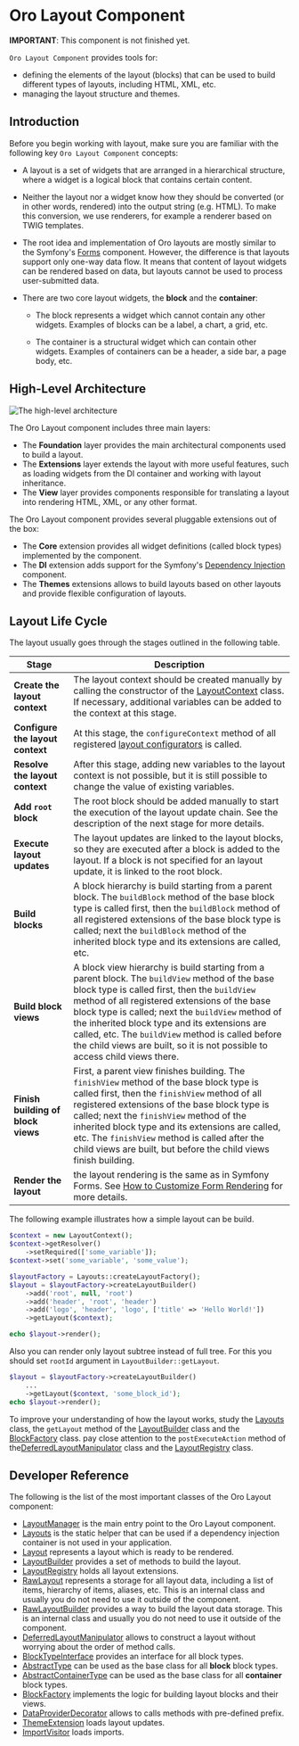 # Oro Layout Component

**IMPORTANT**: This component is not finished yet.

`Oro Layout Component` provides tools for:

- defining the elements of the layout (blocks) that can be used to build different types of layouts, including HTML, XML, etc.
- managing the layout structure and themes.

## Introduction

Before you begin working with layout, make sure you are familiar with the following key `Oro Layout Component` concepts:

 - A layout is a set of widgets that are arranged in a hierarchical structure, where a widget is a logical block that contains certain content.
 
 - Neither the layout nor a widget know how they should be converted (or in other words, rendered) into the output string (e.g. HTML). To make this conversion, we use renderers, for example a renderer based on TWIG templates.
  
 - The root idea and implementation of Oro layouts are mostly similar to the Symfony's [Forms](http://symfony.com/doc/current/book/forms.html) component. However, the difference is that layouts support only one-way data flow. It means that content of layout widgets can be rendered based on data, but layouts cannot be used to process user-submitted data.
 
 - There are two core layout widgets, the **block** and the **container**:
 
	- The block represents a widget which cannot contain any other widgets. Examples of blocks can be a label, a chart, a grid, etc.
	
	- The container is a structural widget which can contain other widgets. Examples of containers can be a header, a side bar, a page body, etc.

## High-Level Architecture

![The high-level architecture](./Resources/doc/high_level_architecture.png "The high-level architecture of Oro Layout component")

The Oro Layout component includes three main layers:

 - The **Foundation** layer provides the main architectural components used to build a layout.
 - The **Extensions** layer extends the layout with more useful features, such as loading widgets from the DI container and working with layout inheritance.
 - The **View** layer provides components responsible for translating a layout into rendering HTML, XML, or any other format.

The Oro Layout component provides several pluggable extensions out of the box:

 - The **Core** extension provides all widget definitions (called block types) implemented by the component.
 - The **DI** extension adds support for the Symfony's [Dependency Injection](http://symfony.com/doc/current/components/dependency_injection/introduction.html) component.
 - The **Themes** extensions allows to build layouts based on other layouts and provide flexible configuration of layouts.


## Layout Life Cycle

The layout usually goes through the stages outlined in the following table.

| Stage | Description |
|------ |-------------|
| **Create the layout context** | The layout context should be created manually by calling the constructor of the [LayoutContext](./LayoutContext.php) class. If necessary, additional variables can be added to the context at this stage. |
| **Configure the layout context** | At this stage, the `configureContext` method of all registered [layout configurators](./ContextConfiguratorInterface.php) is called. |
| **Resolve the layout context** | After this stage, adding new variables to the layout context is not possible, but it is still possible to change the value of existing variables. |
| **Add `root` block** | The root block should be added manually to start the execution of the layout update chain. See the description of the next stage for more details. | 
| **Execute layout updates** | The layout updates are linked to the layout blocks, so they are executed after a block is added to the layout. If a block is not specified for an layout update, it is linked to the root block. |
| **Build blocks** | A block hierarchy is build starting from a parent block. The `buildBlock` method of the base block type is called first, then the `buildBlock` method of all registered extensions of the base block type is called; next the `buildBlock` method of the inherited block type and its extensions are called, etc. |
| **Build block views** | A block view hierarchy is build starting from a parent block. The `buildView` method of the base block type is called first, then the `buildView` method of all registered extensions of the base block type is called; next the `buildView` method of the inherited block type and its extensions are called, etc. The `buildView` method is called before the child views are built, so it is not possible to access child views there. |
| **Finish building of block views** | First, a parent view finishes building. The `finishView` method of the base block type is called first, then the `finishView` method of all registered extensions of the base block type is called; next the `finishView` method of the inherited block type and its extensions are called, etc. The `finishView` method is called after the child views are built, but before the child views finish building. |
| **Render the layout** | the layout rendering is the same as in Symfony Forms. See [How to Customize Form Rendering](http://symfony.com/doc/current/cookbook/form/form_customization.html) for more details. |

The following example illustrates how a simple layout can be build.

```php
$context = new LayoutContext();
$context->getResolver()
	->setRequired(['some_variable']);
$context->set('some_variable', 'some_value');

$layoutFactory = Layouts::createLayoutFactory();
$layout = $layoutFactory->createLayoutBuilder()
	->add('root', null, 'root')
	->add('header', 'root', 'header')
	->add('logo', 'header', 'logo', ['title' => 'Hello World!'])
	->getLayout($context);

echo $layout->render();
```

Also you can render only layout subtree instead of full tree.
For this you should set `rootId` argument in `LayoutBuilder::getLayout`.

```php
$layout = $layoutFactory->createLayoutBuilder()
	...
	->getLayout($context, 'some_block_id');
echo $layout->render();
```

To improve your understanding of how the layout works, study the [Layouts](./Layouts.php) class, the `getLayout` method of the [LayoutBuilder](./LayoutBuilder.php) class and the [BlockFactory](./BlockFactory.php) class. pay close attention to the `postExecuteAction` method of the[DeferredLayoutManipulator](./DeferredLayoutManipulator.php) class and the [LayoutRegistry](./LayoutRegistry.php) class.


## Developer Reference

The following is the list of the most important classes of the Oro Layout component:

 - [LayoutManager](./LayoutManager.php) is the main entry point to the Oro Layout component.
 - [Layouts](./Layouts.php) is the static helper that can be used if a dependency injection container is not used in your application.
 - [Layout](./Layout.php) represents a layout which is ready to be rendered.
 - [LayoutBuilder](./LayoutBuilder.php) provides a set of methods to build the layout.
 - [LayoutRegistry](./LayoutRegistry.php) holds all layout extensions.
 - [RawLayout](./RawLayout.php) represents a storage for all layout data, including a list of items, hierarchy of items, aliases, etc. This is an internal class and usually you do not need to use it outside of the component.
 - [RawLayoutBuilder](./RawLayoutBuilder.php) provides a way to build the layout data storage. This is an internal class and usually you do not need to use it outside of the component.
 - [DeferredLayoutManipulator](./DeferredLayoutManipulator.php) allows to construct a layout without worrying about the order of method calls.
 - [BlockTypeInterface](./BlockTypeInterface.php) provides an interface for all block types.
 - [AbstractType](./Block/Type/AbstractType.php) can be used as the base class for all **block** block types.
 - [AbstractContainerType](./Block/Type/AbstractContainerType.php) can be used as the base class for all **container** block types.
 - [BlockFactory](./BlockFactory.php) implements the logic for building layout blocks and their views.
 - [DataProviderDecorator](./DataProviderDecorator.php) allows to calls methods with pre-defined prefix.
 - [ThemeExtension](./Extension/Theme/ThemeExtension.php) loads layout updates.
 - [ImportVisitor](./Extension/Theme/Visitor/ImportVisitor.php) loads imports.
